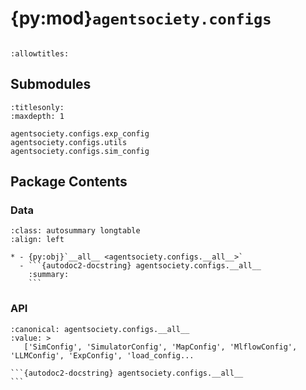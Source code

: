 # {py:mod}`agentsociety.configs`

```{py:module} agentsociety.configs
```

```{autodoc2-docstring} agentsociety.configs
:allowtitles:
```

## Submodules

```{toctree}
:titlesonly:
:maxdepth: 1

agentsociety.configs.exp_config
agentsociety.configs.utils
agentsociety.configs.sim_config
```

## Package Contents

### Data

````{list-table}
:class: autosummary longtable
:align: left

* - {py:obj}`__all__ <agentsociety.configs.__all__>`
  - ```{autodoc2-docstring} agentsociety.configs.__all__
    :summary:
    ```
````

### API

````{py:data} __all__
:canonical: agentsociety.configs.__all__
:value: >
   ['SimConfig', 'SimulatorConfig', 'MapConfig', 'MlflowConfig', 'LLMConfig', 'ExpConfig', 'load_config...

```{autodoc2-docstring} agentsociety.configs.__all__
```

````
